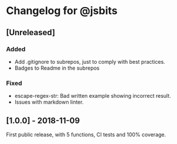 # Changelog for @jsbits

## \[Unreleased]

### Added

- Add .gitignore to subrepos, just to comply with best practices.
- Badges to Readme in the subrepos

### Fixed

- escape-regex-str: Bad written example showing incorrect result.
- Issues with markdown linter.

## \[1.0.0] - 2018-11-09

First public release, with 5 functions, CI tests and 100% coverage.
